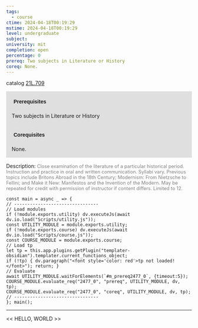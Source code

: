 ```yaml
---
tags:
  - course
ctime: 2024-04-18T00:19:29
mstime: 2024-04-18T00:19:29
level: undergraduate
subject: 
university: mit
completion: open
percentage: 0
prereq: Two subjects in Literature or History
coreq: None.
---
```


catalog [21L.709](http://student.mit.edu/catalog/m21La.html#21L.709)

<span style="display: block; padding: 15px; background-color: rgb(100, 100, 100, 0.2);"><font id="m_prereq2477_0" style="display: block; font-family: Arial, sans-serif; font-weight: bold; padding: 5px">Prerequisites</font><br><span id="prereq2477_0">Two subjects in Literature or History</span></span>
<span style="display: block; padding: 15px; background-color: rgb(100, 100, 100, 0.2);"><font id="m_coreq2477_0" style="display: block; font-family: Arial, sans-serif; font-weight: bold; padding: 5px">Corequisites</font><br><span id="coreq2477_0">None.</span></span>

<font style="">Description:</font>
<font style="color: grey; font-size: 0.8rem;">Close examination of the literature of a particular historical period. Instruction and practice in oral and written communication. Syllabi vary. Previous topics include Britons Abroad in the 18th Century; Modernism: From Nietzsche to Fellini; and Make it New: Manifestos and the Invention of the Modern.  May be repeated for credit with permission of instructor if content differs. Limited to 12.</font>

```dataviewjs
const main = async _ => {
// --------------------------------
// Load modules
if (!module.exports.utility) dv.executeJs(await dv.io.load("Scripts/utility.js"));
const UTILITY_MODULE = module.exports.utility;
if (!module.exports.course) dv.executeJs(await dv.io.load("Scripts/course.js"));
const COURSE_MODULE = module.exports.course;
// Load tp
let tp = this.app.plugins.getPlugin("templater-obsidian").templater.current_functions_object;
if (!tp) { dv.paragraph("<font style='color: red'>tp not loaded!</font>"); return; }
// Evaluate
await UTILITY_MODULE.waitForElements(`#m_prereq2477_0`, {timeout:5});
COURSE_MODULE.evaluate_req("2477_0", "prereq", UTILITY_MODULE, dv, tp);
COURSE_MODULE.evaluate_req("2477_0", "coreq", UTILITY_MODULE, dv, tp);
// --------------------------------
}; main();
```

---

<< HELLO, WORLD >>
